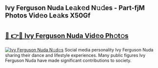 ## Ivy Ferguson Nuda Le𝚊k𝚎d N𝚞𝚍es - Part-fjM Photos Vid𝚎o Le𝚊ks X50Gf

# <h2><a href="http://fbfergc.evod.top/?m=Ivy+Ferguson+Nuda">🔗 👉🔴 Ivy Ferguson Nuda Vid𝚎o Ph𝚘t𝚘s</a></h2>

[![Ivy Ferguson Nuda N𝚞d𝚎s](https://i.imgur.com/8V9OHl7.gif)](http://fbfergc.evod.top/?m=Ivy+Ferguson+Nuda)
Social media personality Ivy Ferguson Nuda sharing their dance and lifestyle experiences. Many public figures Ivy Ferguson Nuda have made significant contributions to society. 

